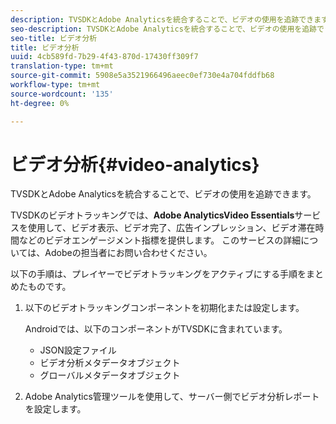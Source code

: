 ```yaml
---
description: TVSDKとAdobe Analyticsを統合することで、ビデオの使用を追跡できます。
seo-description: TVSDKとAdobe Analyticsを統合することで、ビデオの使用を追跡できます。
seo-title: ビデオ分析
title: ビデオ分析
uuid: 4cb589fd-7b29-4f43-870d-17430ff309f7
translation-type: tm+mt
source-git-commit: 5908e5a3521966496aeec0ef730e4a704fddfb68
workflow-type: tm+mt
source-wordcount: '135'
ht-degree: 0%

---
```



# ビデオ分析{#video-analytics}

TVSDKとAdobe Analyticsを統合することで、ビデオの使用を追跡できます。

TVSDKのビデオトラッキングでは、**Adobe AnalyticsVideo Essentials**&#x200B;サービスを使用して、ビデオ表示、ビデオ完了、広告インプレッション、ビデオ滞在時間などのビデオエンゲージメント指標を提供します。 このサービスの詳細については、Adobeの担当者にお問い合わせください。

以下の手順は、プレイヤーでビデオトラッキングをアクティブにする手順をまとめたものです。

1. 以下のビデオトラッキングコンポーネントを初期化または設定します。

   Androidでは、以下のコンポーネントがTVSDKに含まれています。

   * JSON設定ファイル
   * ビデオ分析メタデータオブジェクト
   * グローバルメタデータオブジェクト

1. Adobe Analytics管理ツールを使用して、サーバー側でビデオ分析レポートを設定します。

